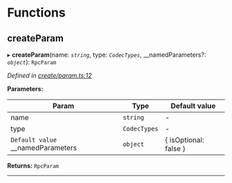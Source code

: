 

# Functions

<a id="createparam"></a>

##  createParam

▸ **createParam**(name: *`string`*, type: *`CodecTypes`*, __namedParameters?: *`object`*): `RpcParam`

*Defined in [create/param.ts:12](https://github.com/polkadot-js/api/blob/64c5868/packages/type-jsonrpc/src/create/param.ts#L12)*

**Parameters:**

| Param | Type | Default value |
| ------ | ------ | ------ |
| name | `string` | - |
| type | `CodecTypes` | - |
| `Default value` __namedParameters | `object` |  { isOptional: false } |

**Returns:** `RpcParam`

___


